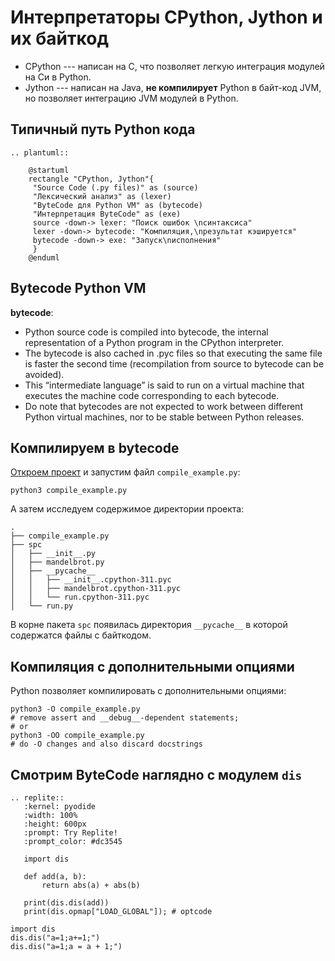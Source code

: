 # Интерпретаторы CPython, Jython и их байткод

* CPython --- написан на С, что позволяет легкую интеграция модулей на Си в Python.
* Jython --- написан на Java, **не компилирует** Python в байт-код JVM, но позволяет интеграцию JVM модулей в Python.

## Типичный путь Python кода

```{eval-rst}
.. plantuml::

    @startuml
    rectangle "CPython, Jython"{
     "Source Code (.py files)" as (source)
     "Лексический анализ" as (lexer)
     "ByteCode для Python VM" as (bytecode)
     "Интерпретация ByteCode" as (exe)
     source -down-> lexer: "Поиск ошибок \nсинтаксиса"
     lexer -down-> bytecode: "Компиляция,\nрезультат кэшируется"
     bytecode -down-> exe: "Запуск\nисполнения"
     }
    @enduml
```

## Bytecode Python VM

**bytecode**:
* Python source code is compiled into bytecode, the internal representation of a Python program in the CPython interpreter. 
* The bytecode is also cached in .pyc files so that executing the same file is faster the second time (recompilation from source to bytecode can be avoided). 
* This “intermediate language” is said to run on a virtual machine that executes the machine code corresponding to each bytecode. 
* Do note that bytecodes are not expected to work between different Python virtual machines, nor to be stable between Python releases.

## Компилируем в bytecode
[Откроем проект]() и запустим файл `compile_example.py`:
```
python3 compile_example.py
```
А затем исследуем содержимое директории проекта:
```
.
├── compile_example.py
├── spc
│   ├── __init__.py
│   ├── mandelbrot.py
│   ├── __pycache__
│   │   ├── __init__.cpython-311.pyc
│   │   ├── mandelbrot.cpython-311.pyc
│   │   └── run.cpython-311.pyc
│   └── run.py
```
В корне пакета `spc` появилась директория `__pycache__` в которой содержатся файлы с байткодом.

## Компиляция с дополнительными опциями

Python позволяет компилировать с дополнительными опциями:
```
python3 -O compile_example.py
# remove assert and __debug__-dependent statements;
# or
python3 -OO compile_example.py
# do -O changes and also discard docstrings
```

## Смотрим ByteCode наглядно с модулем `dis`

```{eval-rst}
.. replite::
   :kernel: pyodide
   :width: 100%
   :height: 600px
   :prompt: Try Replite!
   :prompt_color: #dc3545

   import dis

   def add(a, b):
       return abs(a) + abs(b)

   print(dis.dis(add))
   print(dis.opmap["LOAD_GLOBAL"]); # optcode
```

```todo
import dis
dis.dis("a=1;a+=1;")
dis.dis("a=1;a = a + 1;")
```

